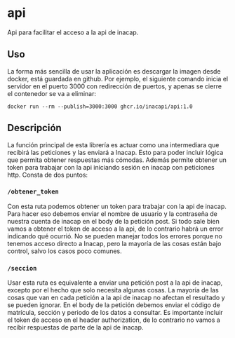 # api
Api para facilitar el acceso a la api de inacap.

## Uso
La forma más sencilla de usar la aplicación es descargar la imagen desde docker,
está guardada en github. Por ejemplo, el siguiente comando inicia el servidor en
el puerto 3000 con redirección de puertos, y apenas se cierre el contenedor se va
a eliminar:

```
docker run --rm --publish=3000:3000 ghcr.io/inacapi/api:1.0
```

## Descripción
La función principal de esta librería es actuar como una intermediara que
recibirá las peticiones y las enviará a Inacap. Esto para poder incluir lógica
que permita obtener respuestas más cómodas. Además permite obtener un token
para trabajar con la api iniciando sesión en inacap con peticiones http.
Consta de dos puntos:

### `/obtener_token`
Con esta ruta podemos obtener un token para trabajar con la api de inacap. Para
hacer eso debemos enviar el nombre de usuario y la contraseña de nuestra cuenta
de inacap en el body de la petición post. Si todo sale bien vamos a obtener el
token de acceso a la api, de lo contrario habrá un error indicando qué ocurrió.
No se pueden manejar todos los errores porque no tenemos acceso directo a
Inacap, pero la mayoría de las cosas están bajo control, salvo los casos poco
comunes.

### `/seccion`
Usar esta ruta es equivalente a enviar una petición post a la api de inacap,
excepto por el hecho que solo necesita algunas cosas. La mayoría de las cosas
que van en cada petición a la api de inacap no afectan el resultado y se pueden
ignorar. En el body de la petición debemos enviar el código de matrícula,
sección y periodo de los datos a consultar. Es importante incluir el token de
acceso en el header authorization, de lo contrario no vamos a recibir
respuestas de parte de la api de inacap.
